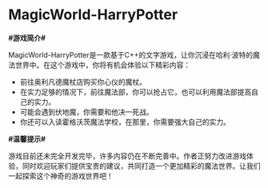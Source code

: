 # MagicWorld-HarryPotter

**#游戏简介#**

MagicWorld-HarryPotter是一款基于C++的文字游戏，让你沉浸在哈利·波特的魔法世界中。在这个游戏中，你将有机会体验以下精彩内容：

- 前往奥利凡德魔杖店购买你心仪的魔杖。
- 在实力足够的情况下，前往魔法部，你可以抢占它，也可以利用魔法部提高自己的实力。
- 可能会遇到伏地魔，你需要和他决一死战。
- 你还可以入读霍格沃茨魔法学校，在那里，你需要强大自己的实力。

**#温馨提示#**

游戏目前还未完全开发完毕，许多内容仍在不断完善中。作者正努力改进游戏体验，同时欢迎玩家们提供宝贵的建议，共同打造一个更加精彩的魔法世界。让我们一起探索这个神奇的游戏世界吧！
